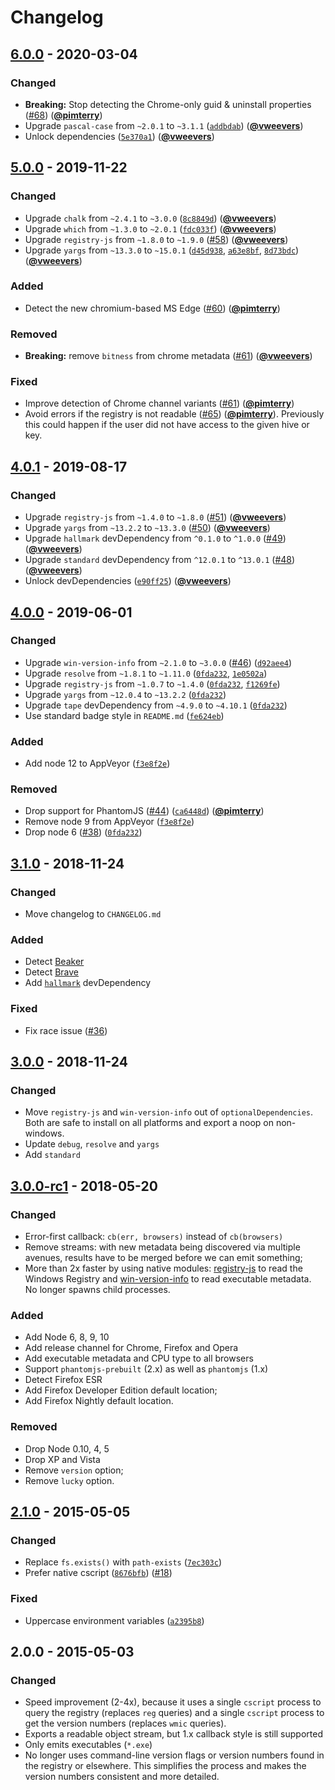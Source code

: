 # Changelog

## [6.0.0] - 2020-03-04

### Changed

- **Breaking:** Stop detecting the Chrome-only guid & uninstall properties ([#68](https://github.com/vweevers/win-detect-browsers/issues/68)) ([**@pimterry**](https://github.com/pimterry))
- Upgrade `pascal-case` from `~2.0.1` to `~3.1.1` ([`addbdab`](https://github.com/vweevers/win-detect-browsers/commit/addbdab)) ([**@vweevers**](https://github.com/vweevers))
- Unlock dependencies ([`5e370a1`](https://github.com/vweevers/win-detect-browsers/commit/5e370a1)) ([**@vweevers**](https://github.com/vweevers))

## [5.0.0] - 2019-11-22

### Changed

- Upgrade `chalk` from `~2.4.1` to `~3.0.0` ([`8c8849d`](https://github.com/vweevers/win-detect-browsers/commit/8c8849d)) ([**@vweevers**](https://github.com/vweevers))
- Upgrade `which` from `~1.3.0` to `~2.0.1` ([`fdc033f`](https://github.com/vweevers/win-detect-browsers/commit/fdc033f)) ([**@vweevers**](https://github.com/vweevers))
- Upgrade `registry-js` from `~1.8.0` to `~1.9.0` ([#58](https://github.com/vweevers/win-detect-browsers/issues/58)) ([**@vweevers**](https://github.com/vweevers))
- Upgrade `yargs` from `~13.3.0` to `~15.0.1` ([`d45d938`](https://github.com/vweevers/win-detect-browsers/commit/d45d938), [`a63e8bf`](https://github.com/vweevers/win-detect-browsers/commit/a63e8bf), [`8d73bdc`](https://github.com/vweevers/win-detect-browsers/commit/8d73bdc)) ([**@vweevers**](https://github.com/vweevers))

### Added

- Detect the new chromium-based MS Edge ([#60](https://github.com/vweevers/win-detect-browsers/issues/60)) ([**@pimterry**](https://github.com/pimterry))

### Removed

- **Breaking:** remove `bitness` from chrome metadata ([#61](https://github.com/vweevers/win-detect-browsers/issues/61)) ([**@vweevers**](https://github.com/vweevers))

### Fixed

- Improve detection of Chrome channel variants ([#61](https://github.com/vweevers/win-detect-browsers/issues/61)) ([**@pimterry**](https://github.com/pimterry))
- Avoid errors if the registry is not readable ([#65](https://github.com/vweevers/win-detect-browsers/issues/65)) ([**@pimterry**](https://github.com/pimterry)). Previously this could happen if the user did not have access to the given hive or key.

## [4.0.1] - 2019-08-17

### Changed

- Upgrade `registry-js` from `~1.4.0` to `~1.8.0` ([#51](https://github.com/vweevers/win-detect-browsers/issues/51)) ([**@vweevers**](https://github.com/vweevers))
- Upgrade `yargs` from `~13.2.2` to `~13.3.0` ([#50](https://github.com/vweevers/win-detect-browsers/issues/50)) ([**@vweevers**](https://github.com/vweevers))
- Upgrade `hallmark` devDependency from `^0.1.0` to `^1.0.0` ([#49](https://github.com/vweevers/win-detect-browsers/issues/49)) ([**@vweevers**](https://github.com/vweevers))
- Upgrade `standard` devDependency from `^12.0.1` to `^13.0.1` ([#48](https://github.com/vweevers/win-detect-browsers/issues/48)) ([**@vweevers**](https://github.com/vweevers))
- Unlock devDependencies ([`e90ff25`](https://github.com/vweevers/win-detect-browsers/commit/e90ff25)) ([**@vweevers**](https://github.com/vweevers))

## [4.0.0] - 2019-06-01

### Changed

- Upgrade `win-version-info` from `~2.1.0` to `~3.0.0` ([#46](https://github.com/vweevers/win-detect-browsers/issues/46)) ([`d92aee4`](https://github.com/vweevers/win-detect-browsers/commit/d92aee4))
- Upgrade `resolve` from `~1.8.1` to `~1.11.0` ([`0fda232`](https://github.com/vweevers/win-detect-browsers/commit/0fda232), [`1e0502a`](https://github.com/vweevers/win-detect-browsers/commit/1e0502a))
- Upgrade `registry-js` from `~1.0.7` to `~1.4.0` ([`0fda232`](https://github.com/vweevers/win-detect-browsers/commit/0fda232), [`f1269fe`](https://github.com/vweevers/win-detect-browsers/commit/f1269fe))
- Upgrade `yargs` from `~12.0.4` to `~13.2.2` ([`0fda232`](https://github.com/vweevers/win-detect-browsers/commit/0fda232))
- Upgrade `tape` devDependency from `~4.9.0` to `~4.10.1` ([`0fda232`](https://github.com/vweevers/win-detect-browsers/commit/0fda232))
- Use standard badge style in `README.md` ([`fe624eb`](https://github.com/vweevers/win-detect-browsers/commit/fe624eb))

### Added

- Add node 12 to AppVeyor ([`f3e8f2e`](https://github.com/vweevers/win-detect-browsers/commit/f3e8f2e))

### Removed

- Drop support for PhantomJS ([#44](https://github.com/vweevers/win-detect-browsers/issues/44)) ([`ca6448d`](https://github.com/vweevers/win-detect-browsers/commit/ca6448d)) ([**@pimterry**](https://github.com/pimterry))
- Remove node 9 from AppVeyor ([`f3e8f2e`](https://github.com/vweevers/win-detect-browsers/commit/f3e8f2e))
- Drop node 6 ([#38](https://github.com/vweevers/win-detect-browsers/issues/38)) ([`0fda232`](https://github.com/vweevers/win-detect-browsers/commit/0fda232))

## [3.1.0] - 2018-11-24

### Changed

- Move changelog to `CHANGELOG.md`

### Added

- Detect [Beaker](https://beakerbrowser.com/)
- Detect [Brave](https://brave.com/)
- Add [`hallmark`](https://github.com/vweevers/hallmark) devDependency

### Fixed

- Fix race issue ([#36](https://github.com/vweevers/win-detect-browsers/issues/36))

## [3.0.0] - 2018-11-24

### Changed

- Move `registry-js` and `win-version-info` out of `optionalDependencies`. Both are safe to install on all platforms and export a noop on non-windows.
- Update `debug`, `resolve` and `yargs`
- Add `standard`

## [3.0.0-rc1] - 2018-05-20

### Changed

- Error-first callback: `cb(err, browsers)` instead of `cb(browsers)`
- Remove streams: with new metadata being discovered via multiple avenues, results have to be merged before we can emit something;
- More than 2x faster by using native modules: [registry-js](https://www.npmjs.com/package/registry-js) to read the Windows Registry and [win-version-info](https://www.npmjs.org/package/win-version-info) to read executable metadata. No longer spawns child processes.

### Added

- Add Node 6, 8, 9, 10
- Add release channel for Chrome, Firefox and Opera
- Add executable metadata and CPU type to all browsers
- Support `phantomjs-prebuilt` (2.x) as well as `phantomjs` (1.x)
- Detect Firefox ESR
- Add Firefox Developer Edition default location;
- Add Firefox Nightly default location.

### Removed

- Drop Node 0.10, 4, 5
- Drop XP and Vista
- Remove `version` option;
- Remove `lucky` option.

## [2.1.0] - 2015-05-05

### Changed

- Replace `fs.exists()` with `path-exists` ([`7ec303c`](https://github.com/vweevers/win-detect-browsers/commit/7ec303c))
- Prefer native cscript ([`8676bfb`](https://github.com/vweevers/win-detect-browsers/commit/8676bfb)) ([#18](https://github.com/vweevers/win-detect-browsers/issues/18))

### Fixed

- Uppercase environment variables ([`a2395b8`](https://github.com/vweevers/win-detect-browsers/commit/a2395b8))

## 2.0.0 - 2015-05-03

### Changed

- Speed improvement (2-4x), because it uses a single `cscript` process to query the registry (replaces `reg` queries) and a single `cscript` process to get the version numbers (replaces `wmic` queries).
- Exports a readable object stream, but 1.x callback style is still supported
- Only emits executables (`*.exe`)
- No longer uses command-line version flags or version numbers found in the registry or elsewhere. This simplifies the process and makes the version numbers consistent and more detailed.

[6.0.0]: https://github.com/vweevers/win-detect-browsers/compare/v5.0.0...v6.0.0

[5.0.0]: https://github.com/vweevers/win-detect-browsers/compare/v4.0.1...v5.0.0

[4.0.1]: https://github.com/vweevers/win-detect-browsers/compare/v4.0.0...v4.0.1

[4.0.0]: https://github.com/vweevers/win-detect-browsers/compare/v3.1.0...v4.0.0

[3.1.0]: https://github.com/vweevers/win-detect-browsers/compare/v3.0.0...v3.1.0

[3.0.0]: https://github.com/vweevers/win-detect-browsers/compare/v3.0.0-rc1...v3.0.0

[3.0.0-rc1]: https://github.com/vweevers/win-detect-browsers/compare/v2.1.0...v3.0.0-rc1

[2.1.0]: https://github.com/vweevers/win-detect-browsers/compare/v2.0.0...v2.1.0
